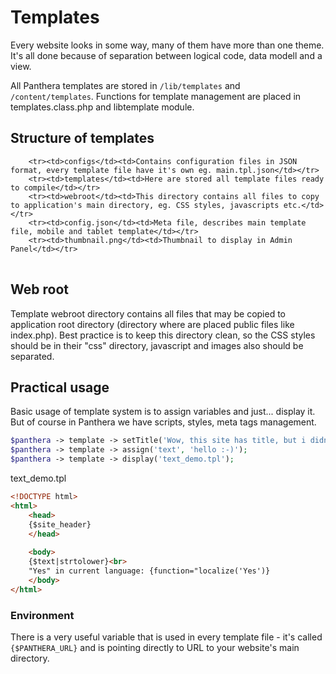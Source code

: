 Templates
==========

Every website looks in some way, many of them have more than one theme. It's all done because of separation between logical code,
data modell and a view.

All Panthera templates are stored in `/lib/templates` and `/content/templates`. Functions for template management are placed in templates.class.php and libtemplate module.

## Structure of templates

<table>
    
        <tr><td>configs</td><td>Contains configuration files in JSON format, every template file have it's own eg. main.tpl.json</td></tr>
        <tr><td>templates</td><td>Here are stored all template files ready to compile</td></tr>
        <tr><td>webroot</td><td>This directory contains all files to copy to application's main directory, eg. CSS styles, javascripts etc.</td></tr>
        <tr><td>config.json</td><td>Meta file, describes main template file, mobile and tablet template</td></tr>
        <tr><td>thumbnail.png</td><td>Thumbnail to display in Admin Panel</td></tr>
</table>

## Web root

Template webroot directory contains all files that may be copied to application root directory (directory where are placed public files like index.php).
Best practice is to keep this directory clean, so the CSS styles should be in their "css" directory, javascript and images also should be separated.

## Practical usage

Basic usage of template system is to assign variables and just... display it. But of course in Panthera we have scripts, styles, meta tags management.

```php
$panthera -> template -> setTitle('Wow, this site has title, but i didn\'t use any title tag yet...');
$panthera -> template -> assign('text', 'hello :-)');
$panthera -> template -> display('text_demo.tpl');
```

text_demo.tpl

```html
<!DOCTYPE html>
<html>
    <head>
    {$site_header}
    </head>
    
    <body>
    {$text|strtolower}<br>
    "Yes" in current language: {function="localize('Yes')}
    </body>
</html>
```

### Environment

There is a very useful variable that is used in every template file - it's called `{$PANTHERA_URL}` and is pointing directly to URL to your website's main directory.
